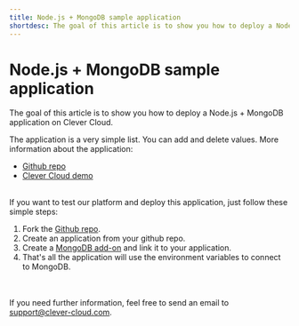 ```yaml
---
title: Node.js + MongoDB sample application
shortdesc: The goal of this article is to show you how to deploy a Node.js + MongoDB application on Clever Cloud.
---
```


# Node.js + MongoDB sample application

The goal of this article is to show you how to deploy a Node.js + MongoDB application on Clever Cloud.

The application is a very simple list. You can add and delete values. More information about the application:

*  [Github repo](https://github.com/drouarb/nodejs-mongodb-demo)
*  [Clever Cloud demo](http://nodejs-mongodb.cleverapps.io/)


<br/>
If you want to test our platform and deploy this application, just follow these simple steps:

1. Fork the [Github repo](https://github.com/drouarb/nodejs-mongodb-demo).
2. Create an application from your github repo.
3. Create a [MongoDB add-on](/addons/clever-cloud-addons/) and link it to your application.
4. That's all the application will use the environment variables to connect to MongoDB.


<br/><br/>If you need further information, feel free to send an email to <support@clever-cloud.com>.

